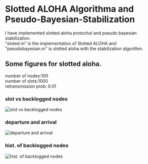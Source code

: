 # Slotted ALOHA Algorithma and Pseudo-Bayesian-Stabilization  

I have implemented slotted aloha protochol and pseudo bayesian stabilization.  
"sloted.m" is the implementation of Slotted ALOHA and "pseudobayesian.m" is slotted aloha with the stabilization algorithm.

## Some figures for slotted aloha.  
number of nodes:100  
number of slots:1000  
retransmission prob: 0.01  

### slot vs backlogged nodes  
![slot vs backlogged nodes](https://user-images.githubusercontent.com/46817744/109785677-6a0c0300-7c1d-11eb-9103-77e64998227c.jpg)
  

### departure and arrival  
![departure and arrival](https://user-images.githubusercontent.com/46817744/109785824-958eed80-7c1d-11eb-83b9-1948e33981b3.jpg)
  

### hist. of backlogged nodes  
![hist. of backlogged nodes](https://user-images.githubusercontent.com/46817744/109785888-a63f6380-7c1d-11eb-918e-a5670caabc02.jpg)


